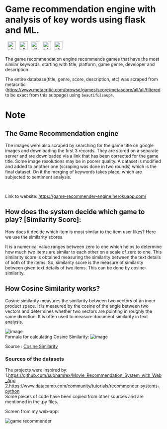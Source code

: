 # Game recommendation engine with analysis of key words using flask and ML.


[<img align="left" alt="p1" width="26px" style="margin-left:.6em" src="https://cdn.jsdelivr.net/npm/simple-icons@v3/icons/flask.svg"/>][flask]
[<img align="left" alt="p2" width="26px" style="margin-left:.6em" src="https://cdn.jsdelivr.net/npm/simple-icons@v3/icons/python.svg"/>][python]
[<img align="left" alt="p3" width="26px" style="margin-left:.6em" src="https://cdn.jsdelivr.net/npm/simple-icons@v3/icons/scikit-learn.svg"/>][scikit-learn]
[<img align="left" alt="p4" width="26px" style="margin-left:.6em" src="https://cdn.jsdelivr.net/npm/simple-icons@v3/icons/heroku.svg"/>][heroku]
[<img align="left" alt="p5" width="26px" style="margin-left:.6em" src="https://cdn.jsdelivr.net/npm/simple-icons@v3/icons/pandas.svg"/>][pandas]

<br />
<br />

The game recommendation engine recommends games that have the most similar keywords, starting with title, platform, game genre, developer and description.

The entire database(title, genre, score, description, etc) was scraped from metacritic (https://www.metacritic.com/browse/games/score/metascore/all/all/filtered to be exact from this subpage) using `beautifulsoup4`.

# Note

## The Game Recommendation engine

The images were also scraped by searching for the game title on google images and downloading the first 3 records.
They are stored on a separate server and are downloaded via a link that has been corrected for the game title. Some image resolutions may be in poorer quality.
A dataset is modified and added to another one (scraping was done in two rounds) which is the final dataset. On it the merging of keywords takes place, which are subjected to sentiment analysis.

<br />

Link to website: https://game-recommender-engine.herokuapp.com/

## How does the system decide which game to play? [Similarity Score]: 

   How does it decide which item is most similar to the item user likes? Here we use the similarity scores.
   
   It is a numerical value ranges between zero to one which helps to determine how much two items are similar to each other on a scale of zero to one. This similarity score is obtained measuring the similarity between the text details of both of the items. So, similarity score is the measure of similarity between given text details of two items. This can be done by cosine-similarity.
   
## How Cosine Similarity works?
  Cosine similarity measures the similarity between two vectors of an inner product space. It is measured by the cosine of the angle between two vectors and determines whether two vectors are pointing in roughly the same direction. It is often used to measure document similarity in text analysis.
  
  ![image](https://user-images.githubusercontent.com/36665975/70401457-a7530680-1a55-11ea-9158-97d4e8515ca4.png)
<br />
  Formula for calculating Cosine Similarity:
  ![image](https://res.cloudinary.com/dyd911kmh/image/upload/f_auto,q_auto:best/v1590782185/cos_aalkpq.png)

  
Source : [Cosine Similarity](https://www.sciencedirect.com/topics/computer-science/cosine-similarity)

### Sources of the datasets 

The projects were inspired by: 
<br />1.https://github.com/subhamrex/Movie_Recommendation_System_with_Web_App
<br />2.https://www.datacamp.com/community/tutorials/recommender-systems-python
<br />
Some pieces of code have been copied from other sources and are mentioned in the .py files.


Screen from my web-app:

<img src="https://raw.githubusercontent.com/Sebastvin/game-recommender/main/static/image/mywebsite.png" alt="game recommender"/>

[python]: https://www.python.org/downloads/
[heroku]: https://www.heroku.com/
[scikit-learn]: https://scikit-learn.org/
[flask]: https://flask.palletsprojects.com/en/2.0.x/
[pandas]: https://pandas.pydata.org/
